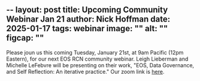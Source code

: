 --
layout: post
title: Upcoming Community Webinar Jan 21
author: Nick Hoffman
date: 2025-01-17
tags: webinar
image: ""
alt: ""
figcap: ""
---

<style>
  img {
    width: 500px;
  }
  li {
    font-size:20px;
    color: #000;
  }
</style>

<div class="text-box-main">
<p> Please joun us this coming Tuesday, January 21st, at 9am Pacific (12pm Eastern), 
for our next EOS RCN community webinar. Leigh Lieberman and Michelle LeFebvre will be presenting on their work, "EOS, Data Governance, and Self Reflection: An iterative practice."
Our zoom link is <a href="https://ucmerced.zoom.us/j/83270686930?pwd=QzMvSHJMb1BHYzZSQnBiRG1EcTBzQT09" target="_blank">here</a>.
</p>
</div>
